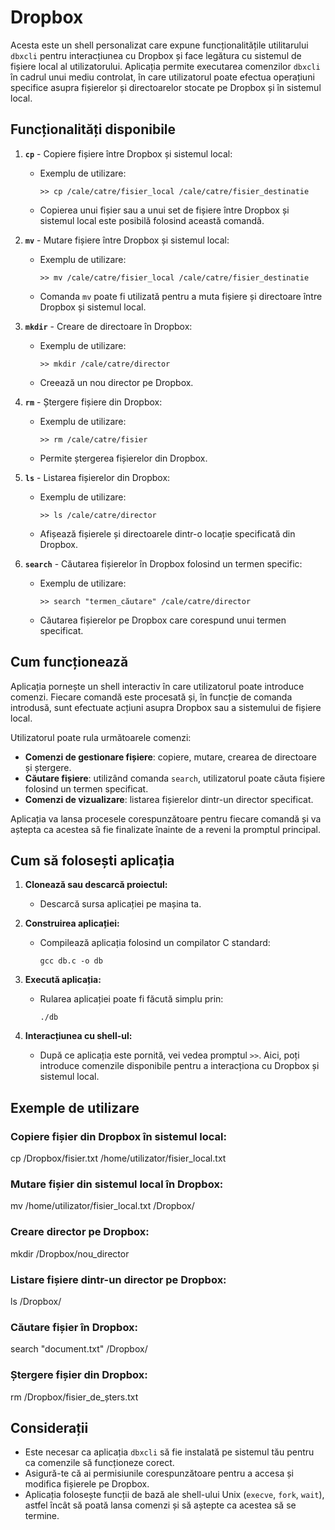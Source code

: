 # Dropbox

Acesta este un shell personalizat care expune funcționalitățile utilitarului `dbxcli` pentru interacțiunea cu Dropbox și face legătura cu sistemul de fișiere local al utilizatorului. Aplicația permite executarea comenzilor `dbxcli` în cadrul unui mediu controlat, în care utilizatorul poate efectua operațiuni specifice asupra fișierelor și directoarelor stocate pe Dropbox și în sistemul local.

## Funcționalități disponibile

1. **`cp`** - Copiere fișiere între Dropbox și sistemul local:
   - Exemplu de utilizare: 
     ```
     >> cp /cale/catre/fisier_local /cale/catre/fisier_destinatie
     ```
   - Copierea unui fișier sau a unui set de fișiere între Dropbox și sistemul local este posibilă folosind această comandă.

2. **`mv`** - Mutare fișiere între Dropbox și sistemul local:
   - Exemplu de utilizare:
     ```
     >> mv /cale/catre/fisier_local /cale/catre/fisier_destinatie
     ```
   - Comanda `mv` poate fi utilizată pentru a muta fișiere și directoare între Dropbox și sistemul local.

3. **`mkdir`** - Creare de directoare în Dropbox:
   - Exemplu de utilizare:
     ```
     >> mkdir /cale/catre/director
     ```
   - Creează un nou director pe Dropbox.

4. **`rm`** - Ștergere fișiere din Dropbox:
   - Exemplu de utilizare:
     ```
     >> rm /cale/catre/fisier
     ```
   - Permite ștergerea fișierelor din Dropbox.

5. **`ls`** - Listarea fișierelor din Dropbox:
   - Exemplu de utilizare:
     ```
     >> ls /cale/catre/director
     ```
   - Afișează fișierele și directoarele dintr-o locație specificată din Dropbox.

6. **`search`** - Căutarea fișierelor în Dropbox folosind un termen specific:
   - Exemplu de utilizare:
     ```
     >> search "termen_căutare" /cale/catre/director
     ```
   - Căutarea fișierelor pe Dropbox care corespund unui termen specificat.

## Cum funcționează

Aplicația pornește un shell interactiv în care utilizatorul poate introduce comenzi. Fiecare comandă este procesată și, în funcție de comanda introdusă, sunt efectuate acțiuni asupra Dropbox sau a sistemului de fișiere local. 

Utilizatorul poate rula următoarele comenzi:
- **Comenzi de gestionare fișiere**: copiere, mutare, crearea de directoare și ștergere.
- **Căutare fișiere**: utilizând comanda `search`, utilizatorul poate căuta fișiere folosind un termen specificat.
- **Comenzi de vizualizare**: listarea fișierelor dintr-un director specificat.

Aplicația va lansa procesele corespunzătoare pentru fiecare comandă și va aștepta ca acestea să fie finalizate înainte de a reveni la promptul principal.

## Cum să folosești aplicația

1. **Clonează sau descarcă proiectul:**
   - Descarcă sursa aplicației pe mașina ta.
   
2. **Construirea aplicației:**
   - Compilează aplicația folosind un compilator C standard:
     ```
     gcc db.c -o db
     ```

3. **Execută aplicația:**
   - Rularea aplicației poate fi făcută simplu prin:
     ```
     ./db
     ```

4. **Interacțiunea cu shell-ul:**
   - După ce aplicația este pornită, vei vedea promptul `>>`. Aici, poți introduce comenzile disponibile pentru a interacționa cu Dropbox și sistemul local.

## Exemple de utilizare

### Copiere fișier din Dropbox în sistemul local:
cp /Dropbox/fisier.txt /home/utilizator/fisier_local.txt


### Mutare fișier din sistemul local în Dropbox:
mv /home/utilizator/fisier_local.txt /Dropbox/


### Creare director pe Dropbox:
mkdir /Dropbox/nou_director

### Listare fișiere dintr-un director pe Dropbox:
ls /Dropbox/


### Căutare fișier în Dropbox:
search "document.txt" /Dropbox/

### Ștergere fișier din Dropbox:
rm /Dropbox/fisier_de_șters.txt


## Considerații

- Este necesar ca aplicația `dbxcli` să fie instalată pe sistemul tău pentru ca comenzile să funcționeze corect.
- Asigură-te că ai permisiunile corespunzătoare pentru a accesa și modifica fișierele pe Dropbox.
- Aplicația folosește funcții de bază ale shell-ului Unix (`execve`, `fork`, `wait`), astfel încât să poată lansa comenzi și să aștepte ca acestea să se termine.

